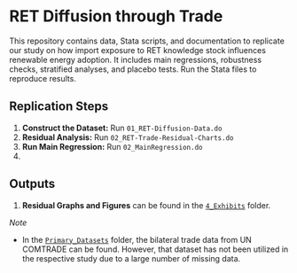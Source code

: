 # RET Diffusion through Trade
This repository contains data, Stata scripts, and documentation to replicate our study on how import exposure to RET knowledge stock influences renewable energy adoption. It includes main regressions, robustness checks, stratified analyses, and placebo tests. Run the Stata files to reproduce results.

## Replication Steps  
1. **Construct the Dataset:** Run `01_RET-Diffusion-Data.do`
2. **Residual Analysis:** Run `02_RET-Trade-Residual-Charts.do`
3. **Run Main Regression:** Run `02_MainRegression.do`  
4. 

## Outputs
1. **Residual Graphs and Figures** can be found in the [`4_Exhibits`](./4_Exhibits) folder.








*Note*
- In the [`Primary_Datasets`](./Primary_Datasets) folder, the bilateral trade data from UN COMTRADE can be found. However, that dataset has not been utilized in the respective study due to a large number of missing data.  

